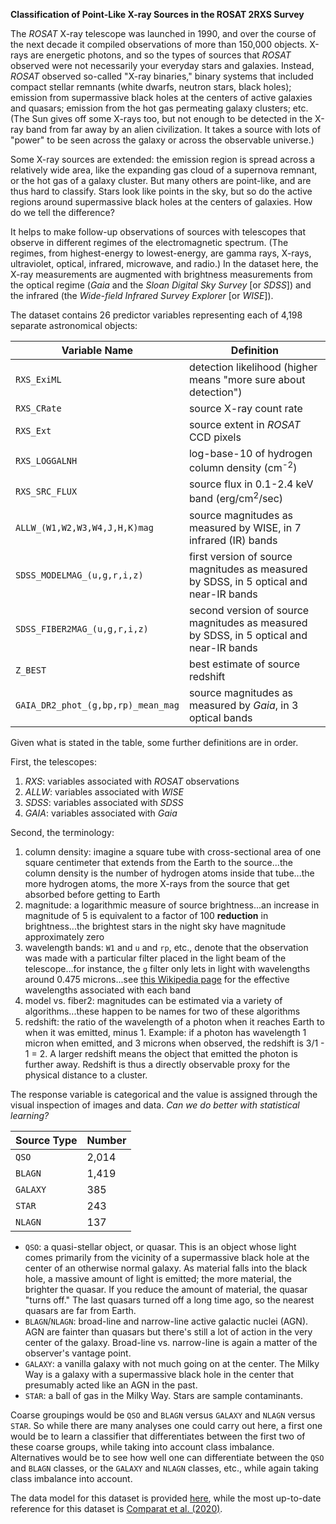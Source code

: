 **Classification of Point-Like X-ray Sources in the ROSAT 2RXS Survey**

The *ROSAT* X-ray telescope was launched in 1990, and over the course of the next decade it compiled observations of more than 150,000 objects. X-rays are energetic photons, and so the types of sources that *ROSAT* observed were not necessarily your everyday stars and galaxies. Instead, *ROSAT* observed so-called "X-ray binaries," binary systems that included compact stellar remnants (white dwarfs, neutron stars, black holes); emission from supermassive black holes at the centers of active galaxies and quasars; emission from the hot gas permeating galaxy clusters; etc. (The Sun gives off some X-rays too, but not enough to be detected in the X-ray band from far away by an alien civilization. It takes a source with lots of "power" to be seen across the galaxy or across the observable universe.)

Some X-ray sources are extended: the emission region is spread across a relatively wide area, like the expanding gas cloud of a supernova remnant, or the hot gas of a galaxy cluster. But many others are point-like, and are thus hard to classify. Stars look like points in the sky, but so do the active regions around supermassive black holes at the centers of galaxies. How do we tell the difference?

It helps to make follow-up observations of sources with telescopes that observe in different regimes of the electromagnetic spectrum. (The regimes, from highest-energy to lowest-energy, are gamma rays, X-rays, ultraviolet, optical, infrared, microwave, and radio.) In the dataset here, the X-ray measurements are augmented with brightness measurements from the optical regime (*Gaia* and the *Sloan Digital Sky Survey* [or *SDSS*]) and the infrared (the *Wide-field Infrared Survey Explorer* [or *WISE*]).

The dataset contains 26 predictor variables representing each of 4,198 separate astronomical objects:

| Variable Name | Definition |
| ------------- | ---------- |
| `RXS_ExiML` | detection likelihood (higher means "more sure about detection")|
| `RXS_CRate` | source X-ray count rate |
| `RXS_Ext`   | source extent in *ROSAT* CCD pixels |
| `RXS_LOGGALNH` | log-base-10 of hydrogen column density (cm<sup>-2</sup>) |
| `RXS_SRC_FLUX` | source flux in 0.1-2.4 keV band (erg/cm<sup>2</sup>/sec) |
| `ALLW_(W1,W2,W3,W4,J,H,K)mag` | source magnitudes as measured by WISE, in 7 infrared (IR) bands |
| `SDSS_MODELMAG_(u,g,r,i,z)` | first version of source magnitudes as measured by SDSS, in 5 optical and near-IR bands |
| `SDSS_FIBER2MAG_(u,g,r,i,z)` | second version of source magnitudes as measured by SDSS, in 5 optical and near-IR bands |
| `Z_BEST` | best estimate of source redshift |
| `GAIA_DR2_phot_(g,bp,rp)_mean_mag` | source magnitudes as measured by *Gaia*, in 3 optical bands |

Given what is stated in the table, some further definitions are in order.

First, the telescopes:

1. *RXS*: variables associated with *ROSAT* observations
2. *ALLW*: variables associated with *WISE*
3. *SDSS*: variables associated with *SDSS*
4. *GAIA*: variables associated with *Gaia*

Second, the terminology:

1. column density: imagine a square tube with cross-sectional area of one square centimeter that extends from the Earth to the source...the column density is the number of hydrogen atoms inside that tube...the more hydrogen atoms, the more X-rays from the source that get absorbed before getting to Earth
2. magnitude: a logarithmic measure of source brightness...an increase in magnitude of 5 is equivalent to a factor of 100 **reduction** in brightness...the brightest stars in the night sky have magnitude approximately zero
3. wavelength bands: `W1` and `u` and `rp`, etc., denote that the observation was made with a particular filter placed in the light beam of the telescope...for instance, the `g` filter only lets in light with wavelengths around 0.475 microns...see [this Wikipedia page](https://en.wikipedia.org/wiki/Photometric_system) for the effective wavelengths associated with each band
4. model vs. fiber2: magnitudes can be estimated via a variety of algorithms...these happen to be names for two of these algorithms
5. redshift: the ratio of the wavelength of a photon when it reaches Earth to when it was emitted, minus 1. Example: if a photon has wavelength 1 micron when emitted, and 3 microns when observed, the redshift is 3/1 - 1 = 2. A larger redshift means the object that emitted the photon is further away. Redshift is thus a directly observable proxy for the physical distance to a cluster.

The response variable is categorical and the value is assigned through the visual inspection of images and data. *Can we do better with statistical learning?*

| Source Type | Number |
| ----------- | ------ |
| `QSO`         | 2,014 |
| `BLAGN`       | 1,419 |
| `GALAXY`      | 385 |
| `STAR`        | 243 |
| `NLAGN`       | 137 |

- `QSO`: a quasi-stellar object, or quasar. This is an object whose light 
comes primarily from the vicinity of a supermassive black hole at the center
of an otherwise normal galaxy. As material falls into the black hole, a massive
amount of light is emitted; the more material, the brighter the quasar.
If you reduce the amount of material, the quasar "turns off." The last quasars
turned off a long time ago, so the nearest quasars are far from Earth.
- `BLAGN`/`NLAGN`: broad-line and narrow-line active galactic nuclei (AGN).
AGN are fainter than quasars but there's still a lot of action in the very
center of the galaxy. Broad-line vs. narrow-line is again a matter of the
observer's vantage point.
- `GALAXY`: a vanilla galaxy with not much going on at the center. The Milky
Way is a galaxy with a supermassive black hole in the center that presumably
acted like an AGN in the past.
- `STAR`: a ball of gas in the Milky Way. Stars are sample contaminants.

Coarse groupings would be `QSO` and `BLAGN` versus `GALAXY` and `NLAGN` versus `STAR`. So while there are many analyses one could carry out here, a first one would be to learn a classifier that differentiates between the first two of these coarse groups, while taking into account class imbalance. Alternatives would be to see how well one can differentiate between the `QSO` and `BLAGN` classes, or the `GALAXY` and `NLAGN` classes, etc., while again taking class imbalance into account.

The data model for this dataset is provided [here](https://data.sdss.org/datamodel/files/SPIDERS_ANALYSIS/VAC_spiders_2RXS_DR16.html), while
the most up-to-date reference for this dataset is [Comparat et al. (2020)](https://arxiv.org/pdf/1912.03068.pdf).

